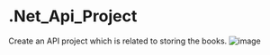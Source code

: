 # .Net_Api_Project
Create an API project which is related to storing the books.
![image](https://user-images.githubusercontent.com/101329548/190970232-0c1413c7-e34d-47d6-b9c0-f93151be1ae8.png)
